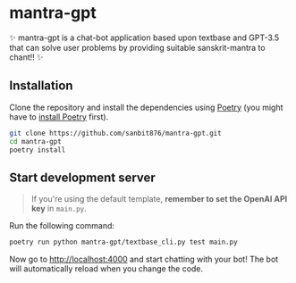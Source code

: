 # mantra-gpt

✨ mantra-gpt is a chat-bot application based upon textbase and GPT-3.5 that can solve user problems by providing suitable sanskrit-mantra to chant!! ✨

## Installation

Clone the repository and install the dependencies using [Poetry](https://python-poetry.org/) (you might have to [install Poetry](https://python-poetry.org/docs/#installation) first).

```bash
git clone https://github.com/sanbit876/mantra-gpt.git
cd mantra-gpt
poetry install
```

## Start development server

> If you're using the default template, **remember to set the OpenAI API key** in `main.py`.

Run the following command:

```bash
poetry run python mantra-gpt/textbase_cli.py test main.py
```

Now go to [http://localhost:4000](http://localhost:4000) and start chatting with your bot! The bot will automatically reload when you change the code.
